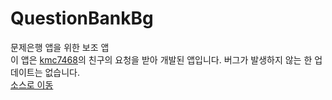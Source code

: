 # QuestionBankBg
문제은행 앱을 위한 보조 앱<br>
이 앱은 [kmc7468](https://github.com/kmc7468)의 친구의 요청을 받아 개발된 앱입니다. 버그가 발생하지 않는 한 업데이트는 없습니다.<br>
[소스로 이동](https://github.com/kmc7468/QuestionBankBg/tree/master/app/src/main/java/com/staticom/friend/questionbank)
